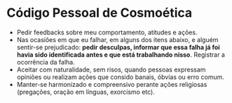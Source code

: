 # Código Pessoal de Cosmoética

- Pedir feedbacks sobre meu comportamento, atitudes e ações.
- Nas ocasiões em que eu falhar, em alguns dos itens abaixo, e alguém sentir-se prejudicado: **pedir desculpas, informar que essa falha já foi havia sido identificada antes e que está trabalhando nisso**. Registrar a ocorrência da falha.
- Aceitar com naturalidade, sem risos, quando pessoas expressam opiniões ou realizam ações que consido banais, óbvias ou erro comum.
- Manter-se harmonizado e compreensivo perante ações religiosas (pregações, oração em línguas, exorcismo etc).
